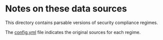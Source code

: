 # Notes on these data sources

This directory contains parsable versions of security compliance regimes.

The [config.yml](../../config.yml) file indicates the original sources for each regime.
